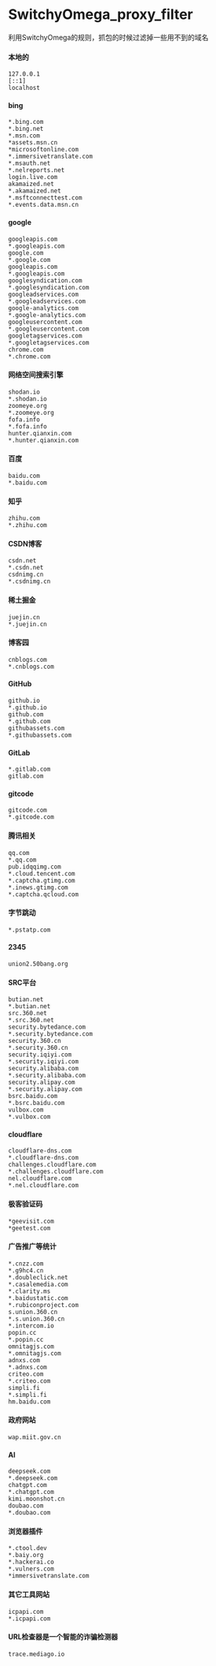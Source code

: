 # SwitchyOmega_proxy_filter
利用SwitchyOmega的规则，抓包的时候过滤掉一些用不到的域名

#### 本地的
```text
127.0.0.1
[::1]
localhost
```

#### bing
```
*.bing.com
*.bing.net
*.msn.com
*assets.msn.cn
*microsoftonline.com
*.immersivetranslate.com
*.msauth.net
*.nelreports.net
login.live.com
akamaized.net
*.akamaized.net
*.msftconnecttest.com
*.events.data.msn.cn
```

#### google
```
googleapis.com
*.googleapis.com
google.com
*.google.com
googleapis.com
*.googleapis.com
googlesyndication.com
*.googlesyndication.com
googleadservices.com
*.googleadservices.com
google-analytics.com
*.google-analytics.com
googleusercontent.com
*.googleusercontent.com
googletagservices.com
*.googletagservices.com
chrome.com
*.chrome.com
```


#### 网络空间搜索引擎
```
shodan.io
*.shodan.io
zoomeye.org
*.zoomeye.org
fofa.info
*.fofa.info
hunter.qianxin.com
*.hunter.qianxin.com
```

#### 百度
```
baidu.com
*.baidu.com
```

#### 知乎
```
zhihu.com
*.zhihu.com
```

#### CSDN博客
```
csdn.net
*.csdn.net
csdnimg.cn
*.csdnimg.cn
```

#### 稀土掘金
```
juejin.cn
*.juejin.cn
```

#### 博客园
```
cnblogs.com
*.cnblogs.com
```

#### GitHub
```
github.io
*.github.io
github.com
*.github.com
githubassets.com
*.githubassets.com
```

#### GitLab
```
*.gitlab.com
gitlab.com
```

#### gitcode
```
gitcode.com
*.gitcode.com
```

#### 腾讯相关
```
qq.com
*.qq.com
pub.idqqimg.com
*.cloud.tencent.com
*.captcha.gtimg.com
*.inews.gtimg.com
*.captcha.qcloud.com
```
#### 字节跳动
```
*.pstatp.com
```

#### 2345
```
union2.50bang.org
```

#### SRC平台
```
butian.net
*.butian.net
src.360.net
*.src.360.net
security.bytedance.com
*.security.bytedance.com
security.360.cn
*.security.360.cn
security.iqiyi.com
*.security.iqiyi.com
security.alibaba.com
*.security.alibaba.com
security.alipay.com
*.security.alipay.com
bsrc.baidu.com
*.bsrc.baidu.com
vulbox.com
*.vulbox.com
```

#### cloudflare
```
cloudflare-dns.com
*.cloudflare-dns.com
challenges.cloudflare.com
*.challenges.cloudflare.com
nel.cloudflare.com
*.nel.cloudflare.com
```

#### 极客验证码
```
*geevisit.com
*geetest.com
```

#### 广告推广等统计
```
*.cnzz.com
*.g9hc4.cn
*.doubleclick.net
*.casalemedia.com
*.clarity.ms
*.baidustatic.com
*.rubiconproject.com
s.union.360.cn
*.s.union.360.cn
*.intercom.io
popin.cc
*.popin.cc
omnitagjs.com
*.omnitagjs.com
adnxs.com
*.adnxs.com
criteo.com
*.criteo.com
simpli.fi
*.simpli.fi
hm.baidu.com
```

#### 政府网站
```
wap.miit.gov.cn
```

#### AI
```
deepseek.com
*.deepseek.com
chatgpt.com
*.chatgpt.com
kimi.moonshot.cn
doubao.com
*.doubao.com
```

#### 浏览器插件
```
*.ctool.dev
*.baiy.org
*.hackerai.co
*.vulners.com
*immersivetranslate.com
```

#### 其它工具网站
```
icpapi.com
*.icpapi.com
```

#### URL检查器是一个智能的诈骗检测器
```
trace.mediago.io
```

